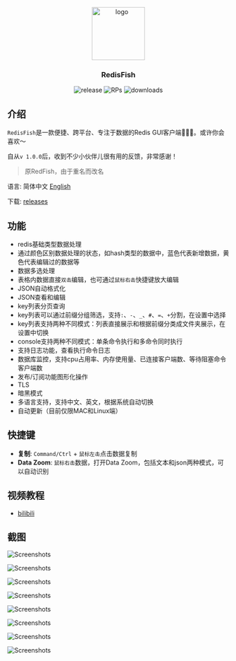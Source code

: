 <p align="center">
<img src="./build/icon.png" alt="logo" width="120" height="120" />
</p>
<h3 align="center">RedisFish</h3>

<p align="center">
  <img src="https://img.shields.io/github/v/release/Kuari/RedisFish.svg" alt="release" />
  <img src="https://img.shields.io/badge/PRs-welcome-brightgreen" alt="RPs" />
  <img src="https://img.shields.io/github/downloads/Kuari/RedisFish/total" alt="downloads" />
</p>



## 介绍

`RedisFish`是一款便捷、跨平台、专注于数据的Redis GUI客户端🌈🌈🌈。或许你会喜欢～

自从`v 1.0.0`后，收到不少小伙伴儿很有用的反馈，非常感谢！

> 原RedFish，由于重名而改名



语言: 简体中文 [English](https://github.com/Kuari/RedisFish)

下载: [releases](https://github.com/Kuari/RedisFish/releases)



## 功能

* redis基础类型数据处理
* 通过颜色区别数据处理的状态，如hash类型的数据中，蓝色代表新增数据，黄色代表编辑过的数据等
* 数据多选处理
* 表格内数据直接`双击`编辑，也可通过`鼠标右击`快捷键放大编辑
* JSON自动格式化
* JSON查看和编辑
* key列表分页查询
* key列表可以通过前缀分组筛选，支持`:`、`-`、`_`、`#`、`=`、`+`分割，在设置中选择
* key列表支持两种不同模式：列表直接展示和根据前缀分类成文件夹展示，在设置中切换
* console支持两种不同模式：单条命令执行和多命令同时执行
* 支持日志功能，查看执行命令日志
* 数据库监控，支持cpu占用率、内存使用量、已连接客户端数、等待阻塞命令客户端数
* 发布/订阅功能图形化操作
* TLS
* 暗黑模式
* 多语言支持，支持中文、英文，根据系统自动切换
* 自动更新（目前仅限MAC和Linux端）



## 快捷键

* **复制**: `Command/Ctrl` + `鼠标左击`点击数据复制
* **Data Zoom**: `鼠标右击`数据，打开Data Zoom，包括文本和json两种模式，可以自动识别



## 视频教程

* [bilibili](https://www.bilibili.com/video/BV1Wf4y1d7JZ?share_source=copy_web)



## 截图

![Screenshots](./Screenshots/Screenshots1.png)

![Screenshots](./Screenshots/Screenshots2.png)

![Screenshots](./Screenshots/Screenshots3.png)

![Screenshots](./Screenshots/Screenshots4.png)

![Screenshots](./Screenshots/Screenshots5.png)

![Screenshots](./Screenshots/Screenshots6.png)

![Screenshots](./Screenshots/Screenshots7.png)

![Screenshots](./Screenshots/Screenshots8.png)
